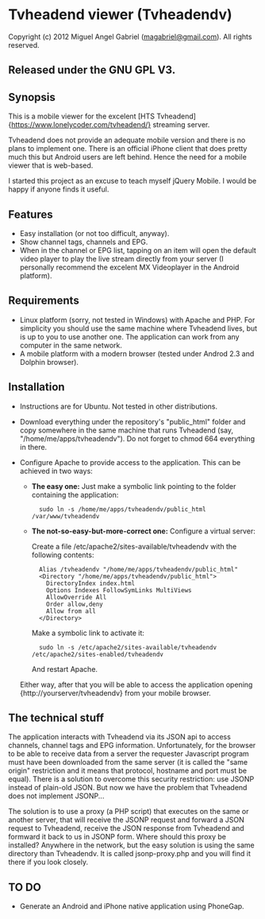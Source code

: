 # Tvheadend viewer (Tvheadendv)

Copyright (c) 2012 Miguel Angel Gabriel (magabriel@gmail.com). All rights reserved.

Released under the GNU GPL V3. 
---

## Synopsis

This is a mobile viewer for the excelent [HTS Tvheadend]{https://www.lonelycoder.com/tvheadend/} streaming server.

Tvheadend does not provide an adequate mobile version and there is no plans to implement one. There is an official iPhone client that does pretty much this but Android users are left behind. Hence the need for a mobile viewer that is web-based.

I started this project as an excuse to teach myself jQuery Mobile. I would be happy if anyone finds it useful.

## Features

- Easy installation (or not too difficult, anyway).
- Show channel tags, channels and EPG.
- When in the channel or EPG list, tapping on an item will open the default video player to play the live stream directly from your server (I personally recommend the excelent MX Videoplayer in the Android platform). 

## Requirements

- Linux platform (sorry, not tested in Windows) with Apache and PHP. For simplicity you should use the same machine where Tvheadend lives, but is up to you to use another one. The application can work from any computer in the same network. 
- A mobile platform with a modern browser (tested under Androd 2.3 and Dolphin browser).


## Installation

- Instructions are for Ubuntu. Not tested in other distributions.
- Download everything under the repository's "public_html" folder and copy somewhere in the same machine that runs Tvheadend (say, "/home/me/apps/tvheadendv"). Do not forget to chmod 664 everything in there.
- Configure Apache to provide access to the application. This can be achieved in two ways:
    - **The easy one:** Just make a symbolic link pointing to the folder containing the application:
    
            sudo ln -s /home/me/apps/tvheadendv/public_html /var/www/tvheadendv
        
    - **The not-so-easy-but-more-correct one:** Configure a virtual server:

        Create a file /etc/apache2/sites-available/tvheadendv with the following contents:
        
            Alias /tvheadendv "/home/me/apps/tvheadendv/public_html"
            <Directory "/home/me/apps/tvheadendv/public_html">
              DirectoryIndex index.html
              Options Indexes FollowSymLinks MultiViews
              AllowOverride All
              Order allow,deny
              Allow from all
            </Directory> 
          
        Make a symbolic link to activate it:
        
            sudo ln -s /etc/apache2/sites-available/tvheadendv /etc/apache2/sites-enabled/tvheadendv

        And restart Apache.
        
  Either way, after that you will be able to access the application opening {http://yourserver/tvheadendv} from your mobile browser.
  
  
## The technical stuff

The application interacts with Tvheadend via its JSON api to access channels, channel tags and EPG information. Unfortunately, for the browser to be able to receive data from a server the requester Javascript program must have been downloaded from the same server (it is called the "same origin" restriction and it means that protocol, hostname and port must be equal). There is a solution to overcome this security restriction: use JSONP instead of plain-old JSON. But now we have the problem that Tvheadend does not implement JSONP...

The solution is to use a proxy (a PHP script) that executes on the same or another server, that will receive the JSONP request and forward a JSON request to Tvheadend, receive the JSON response from Tvheadend and formward it back to us in JSONP form.  Where should this proxy be installed? Anywhere in the network, but the easy solution is using the same directory than Tvheadendv. It is called jsonp-proxy.php and you will find it there if you look closely. 
    
    
## TO DO

- Generate an Android and iPhone native application using PhoneGap.
    
    
 

 




  

